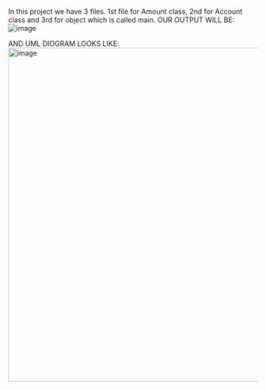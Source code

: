 In this project we have 3 files. 1st file for Amount class, 2nd for Account class and 3rd for object which is called main. 
OUR OUTPUT WILL BE:
![image](https://github.com/user-attachments/assets/f58fa48f-85bd-4261-bde5-c2d67e09099f)

AND UML DIOGRAM LOOKS LIKE:
<img width="674" alt="image" src="https://github.com/user-attachments/assets/386a1e41-38b1-4c89-bba0-b2146ecc352d" />
